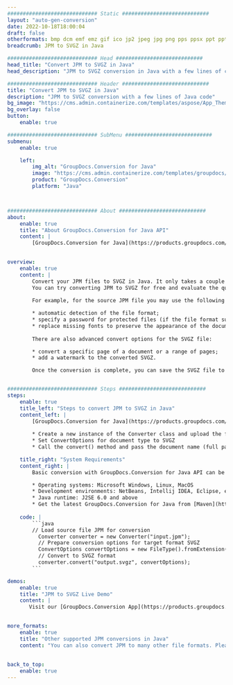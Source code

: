```yaml
---
############################# Static ############################
layout: "auto-gen-conversion"
date: 2022-10-18T18:00:04
draft: false
otherformats: bmp dcm emf emz gif ico jp2 jpeg jpg png pps ppsx ppt pptx psb psd svg svgz tga tif tiff webp wmf wmz
breadcrumb: JPM to SVGZ in Java

############################# Head ############################
head_title: "Convert JPM to SVGZ in Java"
head_description: "JPM to SVGZ conversion in Java with a few lines of code. Convert over 160 file formats using the GroupDocs document conversion API for Java"

############################# Header ############################
title: "Convert JPM to SVGZ in Java"
description: "JPM to SVGZ conversion with a few lines of Java code"
bg_image: "https://cms.admin.containerize.com/templates/aspose/App_Themes/V3/images/bg/header1.png"
bg_overlay: false
button:
    enable: true

############################# SubMenu ############################
submenu:
    enable: true

    left:
        img_alt: "GroupDocs.Conversion for Java"
        image: "https://cms.admin.containerize.com/templates/groupdocs/images/product-logos/90x90-noborder/groupdocs-conversion-java.png"
        product: "GroupDocs.Conversion"
        platform: "Java"



############################# About ############################
about:
    enable: true
    title: "About GroupDocs.Conversion for Java API"
    content: |
        [GroupDocs.Conversion for Java](https://products.groupdocs.com/conversion/java/) is an advanced file format conversion API for converting between popular image and document formats such as Microsoft Office, OpenDocument, PDF, HTML, email, CAD. and much more with just a few lines of code. The native API automatically detects the formats of the original documents and offers many options for customizing the converted documents. Along with the function of extracting information from a document, it also supports caching of the conversion results to the local disk by default. However, any type of cache storage can be supported by implementing the appropriate interfaces - Amazon S3, Dropbox, Google Drive, Windows Azure, Reddis, or any others.
    

overview:
    enable: true
    content: |
        Convert your JPM files to SVGZ in Java. It only takes a couple of lines of Java code on any platform of your choice, such as Windows, Linux, macOS.
        You can try converting JPM to SVGZ for free and evaluate the quality of the conversion results. Along with simple file conversion scripts, you can try more sophisticated options for loading the JPM source file and storing the SVGZ output. 
        
        For example, for the source JPM file you may use the following load options:

        * automatic detection of the file format;
        * specify a password for protected files (if the file format supports it);
        * replace missing fonts to preserve the appearance of the document.
        
        There are also advanced convert options for the SVGZ file:

        * convert a specific page of a document or a range of pages;
        * add a watermark to the converted SVGZ.

        Once the conversion is complete, you can save the SVGZ file to your local file path or to any third party storage such as FTP, Amazon S3, Google Drive, Dropbox etc. Please note - to convert JPM to SVGZ, you do not need to install any additional software, such as MS Office, Open Office, Adobe Acrobat Reader etc.


############################# Steps ############################
steps:
    enable: true
    title_left: "Steps to convert JPM to SVGZ in Java"
    content_left: |
        [GroupDocs.Conversion for Java](https://products.groupdocs.com/conversion/java/) allows developers to easily convert JPM file to SVGZ with a few lines of code.
        
        * Create a new instance of the Converter class and upload the file JPM with the full path
        * Set ConvertOptions for document type to SVGZ
        * Call the convert() method and pass the document name (full path) and format (SVGZ) as a parameter

    title_right: "System Requirements"
    content_right: |
        Basic conversion with GroupDocs.Conversion for Java API can be done with just a few lines of code. Our APIs are supported on all major platforms and operating systems. Before executing the code below, make sure you have the following prerequisites installed on your system.

        * Operating systems: Microsoft Windows, Linux, MacOS
        * Development environments: NetBeans, Intellij IDEA, Eclipse, etc.
        * Java runtime: J2SE 6.0 and above
        * Get the latest GroupDocs.Conversion for Java from [Maven](https://repository.groupdocs.com/webapp/#/artifacts/browse/tree/General/repo/com/groupdocs/groupdocs-conversion)
         
    code: |
        ```java    
        // Load source file JPM for conversion
          Converter converter = new Converter("input.jpm");
          // Prepare conversion options for target format SVGZ
          ConvertOptions convertOptions = new FileType().fromExtension("svgz").getConvertOptions();
          // Convert to SVGZ format
          converter.convert("output.svgz", convertOptions);
        ```

demos:
    enable: true
    title: "JPM to SVGZ Live Demo"
    content: |
       Visit our [GroupDocs.Conversion App](https://products.groupdocs.app/conversion/family) website and try JPM to SVGZ conversion now. The free demo has the following benefits
          

more_formats:
    enable: true
    title: "Other supported JPM conversions in Java"
    content: "You can also convert JPM to many other file formats. Please see the list below."
       
       
back_to_top:
    enable: true
---
```

